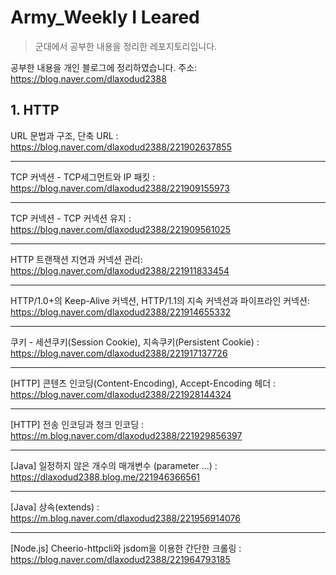 # Army_Weekly I Leared
>군대에서 공부한 내용을 정리한 레포지토리입니다.

공부한 내용을 개인 블로그에 정리하였습니다.
주소: https://blog.naver.com/dlaxodud2388

## 1. HTTP
URL 문법과 구조, 단축 URL : https://blog.naver.com/dlaxodud2388/221902637855  
***
TCP 커넥션 - TCP세그먼트와 IP 패킷 : https://blog.naver.com/dlaxodud2388/221909155973
***  
TCP 커넥션 - TCP 커넥션 유지 : https://blog.naver.com/dlaxodud2388/221909561025 
*** 
HTTP 트랜잭션 지연과 커넥션 관리: https://blog.naver.com/dlaxodud2388/221911833454
***
HTTP/1.0+의 Keep-Alive 커넥션, HTTP/1.1의 지속 커넥션과 파이프라인 커넥션: https://blog.naver.com/dlaxodud2388/221914655332
***
쿠키 - 세션쿠키(Session Cookie), 지속쿠키(Persistent Cookie) : https://blog.naver.com/dlaxodud2388/221917137726
***
[HTTP] 콘텐츠 인코딩(Content-Encoding), Accept-Encoding 헤더 : https://blog.naver.com/dlaxodud2388/221928144324
***
[HTTP] 전송 인코딩과 청크 인코딩 : https://m.blog.naver.com/dlaxodud2388/221929856397
***
[Java] 일정하지 않은 개수의 매개변수 (parameter ...) : https://dlaxodud2388.blog.me/221946366561
***
[Java] 상속(extends) : https://m.blog.naver.com/dlaxodud2388/221956914076
***
[Node.js] Cheerio-httpcli와 jsdom을 이용한 간단한 크롤링 : https://blog.naver.com/dlaxodud2388/221964793185
